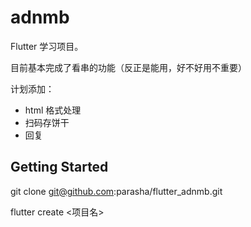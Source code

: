 # adnmb

Flutter 学习项目。


目前基本完成了看串的功能（反正是能用，好不好用不重要）

计划添加：
- html 格式处理
- 扫码存饼干
- 回复


## Getting Started

git clone git@github.com:parasha/flutter_adnmb.git

flutter create <项目名>
